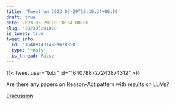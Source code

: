 ```yaml
---
title: 'Tweet on 2023-03-29T10:10:34+00:00'
draft: true
date: 2023-03-29T10:10:34+00:00
slug: '202303291010'
is_tweet: true
tweet_info:
  id: '1640914314889678850'
  type: 'reply'
  is_thread: False
---
```




{{< tweet user="tobi" id="1640788727243874312" >}}

Are there any papers on Reason-Act pattern with results on LLMs?

[Discussion](https://x.com/sytelus/status/1640914314889678850)
